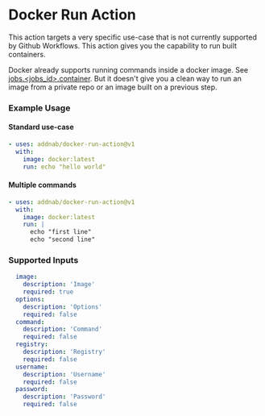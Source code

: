 # Docker Run Action

This action targets a very specific use-case that is not currently supported by Github Workflows. This action gives you the capability to run built containers.

Docker already supports running commands inside a docker image. See [jobs.<jobs_id>.container](https://help.github.com/en/actions/reference/workflow-syntax-for-github-actions#jobsjob_idcontainer). But it doesn't give you a clean way to run an image from a private repo or an image built on a previous step.

### Example Usage

#### Standard use-case
```yaml
- uses: addnab/docker-run-action@v1
  with:
    image: docker:latest
    run: echo "hello world"
```

#### Multiple commands
```yaml
- uses: addnab/docker-run-action@v1
  with:
    image: docker:latest
    run: |
      echo "first line"
      echo "second line"
```

### Supported Inputs
```yaml
  image:
    description: 'Image'
    required: true
  options:
    description: 'Options'
    required: false
  command:
    description: 'Command'
    required: false
  registry:
    description: 'Registry'
    required: false
  username:
    description: 'Username'
    required: false
  password:
    description: 'Password'
    required: false
```
